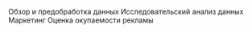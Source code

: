 


Обзор и предобработка данных
Исследовательский анализ данных
Маркетинг
Оценка окупаемости рекламы
